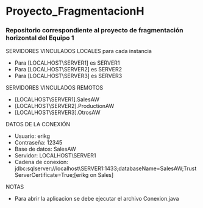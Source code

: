 # Proyecto_FragmentacionH
### **Repositorio correspondiente al proyecto de fragmentación horizontal del Equipo 1**

SERVIDORES VINCULADOS LOCALES para cada instancia
- Para [LOCALHOST\SERVER1] es SERVER1
- Para [LOCALHOST\SERVER2] es SERVER2
- Para [LOCALHOST\SERVER3] es SERVER3

SERVIDORES VINCULADOS REMOTOS
- [LOCALHOST\SERVER1].SalesAW
- [LOCALHOST\SERVER2].ProductionAW
- [LOCALHOST\SERVER3].OtrosAW

DATOS DE LA CONEXIÓN
- Usuario: erikg
- Contraseña: 12345
- Base de datos: SalesAW
- Servidor: LOCALHOST\SERVER1
- Cadena de conexion: jdbc:sqlserver://localhost\SERVER1:1433;databaseName=SalesAW;TrustServerCertificate=True;[erikg on Sales]
  
NOTAS
- Para abrir la aplicacion se debe ejecutar el archivo Conexion.java
